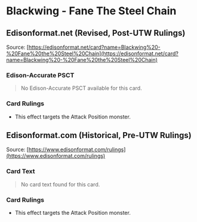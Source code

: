# Blackwing - Fane The Steel Chain

## Edisonformat.net (Revised, Post-UTW Rulings)

Source: [https://edisonformat.net/card?name=Blackwing%20-%20Fane%20the%20Steel%20Chain](https://edisonformat.net/card?name=Blackwing%20-%20Fane%20the%20Steel%20Chain)

### Edison-Accurate PSCT

> No Edison-Accurate PSCT available for this card.

### Card Rulings

*   This effect targets the Attack Position monster.


## Edisonformat.com (Historical, Pre-UTW Rulings)

Source: [https://www.edisonformat.com/rulings](https://www.edisonformat.com/rulings)

### Card Text

> No card text found for this card.

### Card Rulings

*   This effect targets the Attack Position monster.


